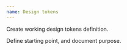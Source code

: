 ```yaml
---
name: Design tokens
---
```


<todo issue="https://gitlab.com/gitlab-org/gitlab-services/design.gitlab.com/-/issues/1569">Create working design tokens definition.</todo>

<todo issue="https://gitlab.com/gitlab-org/gitlab-services/design.gitlab.com/-/issues/1570">Define starting point, and document purpose.</todo>
